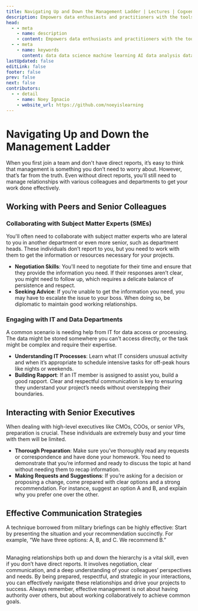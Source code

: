 ```yaml
---
title: Navigating Up and Down the Management Ladder | Lectures | Cogxen
description: Empowers data enthusiasts and practitioners with the tools and knowledge to unlock the potential of data.
head:
  - - meta
    - name: description
    - content: Empowers data enthusiasts and practitioners with the tools and knowledge to unlock the potential of data.
  - - meta
    - name: keywords
      content: data data science machine learning AI data analysis data-driven data enthusiasts data practitioners
lastUpdated: false
editLink: false
footer: false
prev: false
next: false
contributors:
  - - detail
    - name: Noey Ignacio
    - website_url: https://github.com/noeyislearning
---
```


# Navigating Up and Down the Management Ladder

When you first join a team and don't have direct reports, it’s easy to think that management is something you don’t need to worry about. However, that’s far from the truth. Even without direct reports, you'll still need to manage relationships with various colleagues and departments to get your work done effectively.

## Working with Peers and Senior Colleagues

### Collaborating with Subject Matter Experts (SMEs)

You'll often need to collaborate with subject matter experts who are lateral to you in another department or even more senior, such as department heads. These individuals don’t report to you, but you need to work with them to get the information or resources necessary for your projects.

- **Negotiation Skills**: You'll need to negotiate for their time and ensure that they provide the information you need. If their responses aren’t clear, you might need to follow up, which requires a delicate balance of persistence and respect.
- **Seeking Advice**: If you’re unable to get the information you need, you may have to escalate the issue to your boss. When doing so, be diplomatic to maintain good working relationships.

### Engaging with IT and Data Departments

A common scenario is needing help from IT for data access or processing. The data might be stored somewhere you can't access directly, or the task might be complex and require their expertise.

- **Understanding IT Processes**: Learn what IT considers unusual activity and when it’s appropriate to schedule intensive tasks for off-peak hours like nights or weekends.
- **Building Rapport**: If an IT member is assigned to assist you, build a good rapport. Clear and respectful communication is key to ensuring they understand your project’s needs without overstepping their boundaries.

## Interacting with Senior Executives

When dealing with high-level executives like CMOs, COOs, or senior VPs, preparation is crucial. These individuals are extremely busy and your time with them will be limited.

- **Thorough Preparation**: Make sure you’ve thoroughly read any requests or correspondence and have done your homework. You need to demonstrate that you’re informed and ready to discuss the topic at hand without needing them to recap information.
- **Making Requests and Suggestions**: If you’re asking for a decision or proposing a change, come prepared with clear options and a strong recommendation. For instance, suggest an option A and B, and explain why you prefer one over the other.

## Effective Communication Strategies

A technique borrowed from military briefings can be highly effective: Start by presenting the situation and your recommendation succinctly. For example, “We have three options: A, B, and C. We recommend B.”

<br />
Managing relationships both up and down the hierarchy is a vital skill, even if you don’t have direct reports. It involves negotiation, clear communication, and a deep understanding of your colleagues’ perspectives and needs. By being prepared, respectful, and strategic in your interactions, you can effectively navigate these relationships and drive your projects to success. Always remember, effective management is not about having authority over others, but about working collaboratively to achieve common goals.

